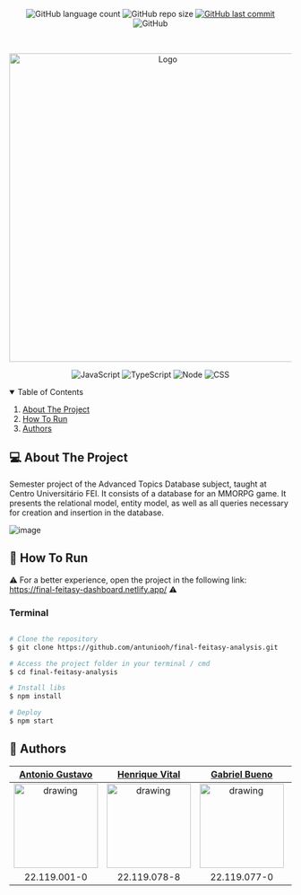 <p align="center">
  <img alt="GitHub language count" src="https://img.shields.io/github/languages/count/antuniooh/final-feitasy-analysis">

  <img alt="GitHub repo size" src="https://img.shields.io/github/repo-size/antuniooh/final-feitasy-analysis">
  
  <a href="https://github.com/antuniooh/final-feitasy-analysis/commits/master">
    <img alt="GitHub last commit" src="https://img.shields.io/github/last-commit/antuniooh/final-feitasy-analysis">
  </a>
  
   <img alt="GitHub" src="https://img.shields.io/github/license/antuniooh/final-feitasy-analysis">
</p>

<!-- PROJECT LOGO -->
<br />
<p align="center">
  <a href="https://github.com/antuniooh/final-feitasy-analysis">
    <img src="https://github.com/henriquevital00/final-feitasy-analysis/blob/main/Images/Logo.png" alt="Logo" width="550">
  </a>
</p>

<p align="center">
  <img alt="JavaScript" src="https://img.shields.io/badge/JavaScript-yellow?style=for-the-badge&logo=javascript&logoColor=white"/>
  <img alt="TypeScript" src="https://img.shields.io/badge/Typescript-blue?style=for-the-badge&logo=typescript&logoColor=white"/>
  <img alt="Node" src="https://img.shields.io/badge/Node-green?style=for-the-badge&logo=node&logoColor=white"/>
  <img alt="CSS" src="https://img.shields.io/badge/CSS-darkblue?style=for-the-badge&logo=css3&logoColor=white"/>
</p>

<!-- TABLE OF CONTENTS -->
<details open="open">
  <summary>Table of Contents</summary>
  <ol>
    <li>
      <a href="#-about-the-project">About The Project</a>
    </li>
    <li>
      <a href="#-how-to-run">How To Run</a>
    </li>
    <li>
      <a href="#-authors">Authors</a>
    </li>
  </ol>
</details>


<!-- ABOUT THE PROJECT -->
## 💻 About The Project
Semester project of the Advanced Topics Database subject, taught at Centro Universitário FEI.
It consists of a database for an MMORPG game. It presents the relational model, entity model, as well as all queries necessary for creation and insertion in the database.

![image](https://github.com/antuniooh/Relic/blob/main/Gifs/gifsPrestador/marketplace.gif)


<!-- HOW TO RUN -->
## 🚀 How To Run

⚠️ For a better experience, open the project in the following link: https://final-feitasy-dashboard.netlify.app/ ⚠️


### Terminal
```bash

# Clone the repository
$ git clone https://github.com/antuniooh/final-feitasy-analysis.git

# Access the project folder in your terminal / cmd
$ cd final-feitasy-analysis

# Install libs
$ npm install

# Deploy
$ npm start

```

## 🤖 Authors

[Antonio Gustavo](https://github.com/antuniooh)           |  [Henrique Vital](https://github.com/henriquevital00)           |  [Gabriel Bueno](https://github.com/GabrielBueno200)           |  [João Vitor Dias](https://github.com/JoaoDias-223)           |  [Weverson da Silva](https://github.com/WebisD)
:-------------------------:|:-------------------------:|:-------------------------:|:-------------------------:|:-------------------------:
<img src="https://avatars.githubusercontent.com/u/51217271?v=4" alt="drawing" width="150"/>  |  <img src="https://avatars.githubusercontent.com/u/48650626?v=4" alt="drawing" width="150"/>| <img src="https://avatars.githubusercontent.com/u/56837996?v=4" alt="drawing" width="150"/>  |  <img src="https://avatars.githubusercontent.com/u/63318342?v=4" alt="drawing" width="150"/>| <img src="https://avatars.githubusercontent.com/u/49571908?v=4" alt="drawing" width="150"/>
22.119.001-0 | 22.119.078-8 | 22.119.077-0 | 22.119.006-9 | 22.119.004-4
